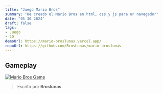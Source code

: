 ```yaml
---
title: "Juego Mario Bros"
summary: "He creado el Mario Bros en html, css y js para un navegador"
date: "05 30 2024"
draft: false
tags:
- Juego
- 2D
demoUrl: https://mario-broslunas.vercel.app/
repoUrl: https://github.com/BrosLunas/mario-broslunas
---
```


## Gameplay
[![Mario Bros Game](/img/games/mario.png)](/video/gameplay/mario.mp4)

> Escrito por **Broslunas**